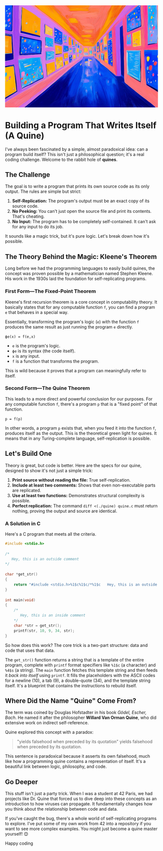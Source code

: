 ![](assets/thumbnail.jpg)

# Building a Program That Writes Itself (A Quine)

I've always been fascinated by a simple, almost paradoxical idea: can a program build itself? This isn't just a philosophical question; it's a real coding challenge. Welcome to the rabbit hole of **quines**.

## The Challenge

The goal is to write a program that prints its own source code as its only output. The rules are simple but strict:

1. **Self-Replication:** The program's output must be an exact copy of its source code.
2. **No Peeking:** You can't just open the source file and print its contents. That's cheating.
3. **No Input:** The program has to be completely self-contained. It can't ask for any input to do its job.

It sounds like a magic trick, but it's pure logic. Let's break down how it's possible.

## The Theory Behind the Magic: Kleene's Theorem

Long before we had the programming languages to easily build quines, the concept was proven possible by a mathematician named Stephen Kleene. His work in the 1930s laid the foundation for self-replicating programs.

### First Form—The Fixed-Point Theorem

Kleene's first recursion theorem is a core concept in computability theory. It basically states that for any computable function `f`, you can find a program `e` that behaves in a special way.

Essentially, transforming the program's logic (`e`) with the function `f` produces the same result as just running the program `e` directly.

`ϕe(x) = f(e,x)`

* `e` is the program's logic.
* `ϕe` is its syntax (the code itself).
* `x` is any input.
* `f` is a function that transforms the program.

This is wild because it proves that a program can meaningfully refer to itself.

### Second Form—The Quine Theorem

This leads to a more direct and powerful conclusion for our purposes. For any computable function `f`, there's a program `p` that is a "fixed point" of that function.

`p = f(p)`

In other words, a program `p` exists that, when you feed it into the function `f`, produces itself as the output. This is the theoretical green light for quines. It means that in any Turing-complete language, self-replication is possible.

## Let's Build One

Theory is great, but code is better. Here are the specs for our quine, designed to show it's not just a simple trick:

1. **Print source without reading the file:** True self-replication.
2. **Include at least two comments:** Shows that even non-executable parts are replicated.
3. **Use at least two functions:** Demonstrates structural complexity is possible.
4. **Perfect replication:** The command `diff <(./quine) quine.c` must return nothing, proving the output and source are identical.

### A Solution in C

Here's a C program that meets all the criteria.

```c
#include <stdio.h>

/*
   Hey, this is an outside comment
*/

char *get_str()
{
	return "#include <stdio.h>%1$c%1$c/*%1$c   Hey, this is an outside comment%1$c*/%1$c%1$cchar *get_str()%1$c{%1$c%2$creturn %3$c%4$s%3$c;%1$c}%1$c%1$cint main(void)%1$c{%1$c%2$c/*%1$c%2$c   Hey, this is an inside comment%1$c%2$c*/%1$c%2$cchar *str = get_str();%1$c%2$cprintf(str, 10, 9, 34, str);%1$c}%1$c";
}

int main(void)
{
	/*
	   Hey, this is an inside comment
	*/
	char *str = get_str();
	printf(str, 10, 9, 34, str);
}
```

So how does this work? The core trick is a two-part structure: data and code that uses that data.

The `get_str()` function returns a string that is a template of the entire program, complete with `printf` format specifiers like `%1$c` (a character) and `%4$s` (a string). The `main` function fetches this template string and then feeds it *back into itself* using `printf`. It fills the placeholders with the ASCII codes for a newline (10), a tab (9), a double-quote (34), and the template string itself. It's a blueprint that contains the instructions to rebuild itself.

## Where Did the Name "Quine" Come From?

The term was coined by Douglas Hofstadter in his book *Gödel, Escher, Bach*. He named it after the philosopher **Willard Van Orman Quine**, who did extensive work on indirect self-reference.

Quine explored this concept with a paradox:

> "yields falsehood when preceded by its quotation" yields falsehood when preceded by its quotation.

This sentence is paradoxical because it asserts its own falsehood, much like how a programming quine contains a representation of itself. It's a beautiful link between logic, philosophy, and code.

## Go Deeper

This stuff isn't just a party trick. When I was a student at 42 Paris, we had projects like Dr. Quine that forced us to dive deep into these concepts as an introduction to how viruses can propagate. It fundamentally changes how you think about the relationship between code and data.

If you've caught the bug, there's a whole world of self-replicating programs to explore. I've put some of my own work from 42 into a repository if you want to see more complex examples. You might just become a quine master yourself! 😊

Happy coding
